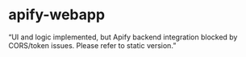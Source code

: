 # apify-webapp
“UI and logic implemented, but Apify backend integration blocked by CORS/token issues. Please refer to static version.”
